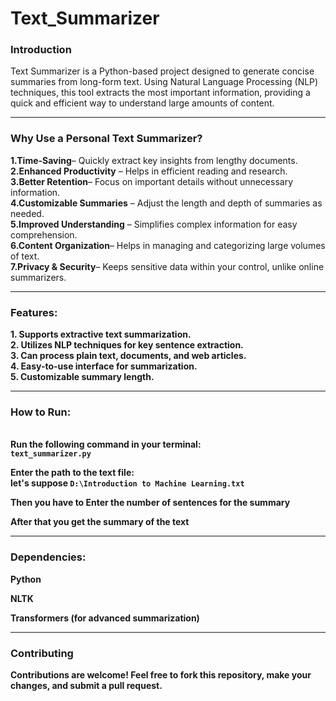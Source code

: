 # Text_Summarizer
<h3> Introduction </h3>

Text Summarizer is a Python-based project designed to generate concise summaries from long-form text. Using Natural Language Processing (NLP) techniques, this tool extracts the most important information, providing a quick and efficient way to understand large amounts of content.

---

<h3> Why Use a Personal Text Summarizer? </h3>
<b>1.Time-Saving</b>– Quickly extract key insights from lengthy documents.<br>  
<b>2.Enhanced Productivity</b> – Helps in efficient reading and research. <br> 
<b>3.Better Retention</b>– Focus on important details without unnecessary information.  <br>
<b>4.Customizable Summaries</b> – Adjust the length and depth of summaries as needed.  <br>
<b>5.Improved Understanding</b> – Simplifies complex information for easy comprehension.  <br>
<b>6.Content Organization</b>– Helps in managing and categorizing large volumes of text.  <br>
<b>7.Privacy & Security</b>– Keeps sensitive data within your control, unlike online summarizers.  <br>

---
<h3> Features: </h3>

<b>1. Supports extractive text summarization.<br>
<b>2. Utilizes NLP techniques for key sentence extraction.<br>
<b>3. Can process plain text, documents, and web articles.<br>
<b>4. Easy-to-use interface for summarization.<br>
<b>5. Customizable summary length.<br>

---

<h3>How to Run:</h3>

<br>Run the following command in your terminal:<br>
```text_summarizer.py```

<b>Enter the path to the text file: <br>
<b>let's suppose
```D:\Introduction to Machine Learning.txt```

<b>Then you have to Enter the number of sentences for the summary <br> 

<b>After that you get the summary of the text

---

<h3>Dependencies:</h3>

**Python** 

**NLTK**

**Transformers (for advanced summarization)**

----
<h3>Contributing </h3>
Contributions are welcome! Feel free to fork this repository, make your changes, and submit a pull request.



